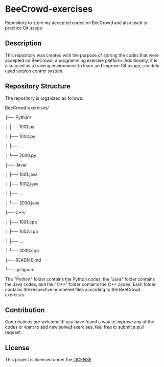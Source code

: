 # BeeCrowd-exercises

Repository to store my accepted codes on BeeCrowd and also used to practice Git usage.

## Description

This repository was created with the purpose of storing the codes that were accepted on BeeCrowd, a programming exercise platform. Additionally, it is also used as a training environment to learn and improve Git usage, a widely used version control system.

## Repository Structure

The repository is organized as follows:

BeeCrowd-exercises/

├── Python/

│ ├── 1001.py

│ ├── 1002.py

│ ├── ...

│ └── 2000.py

├── Java/

│ ├── 1001.java

│ ├── 1002.java

│ ├── ...

│ └── 2000.java

├── C++/

│ ├── 1001.cpp

│ ├── 1002.cpp

│ ├── ...

│ └── 2000.cpp

├── README.md

└── .gitignore

The "Python" folder contains the Python codes, the "Java" folder contains the Java codes, and the "C++" folder contains the C++ codes. Each folder contains the respective numbered files according to the BeeCrowd exercises.

## Contribution

Contributions are welcome! If you have found a way to improve any of the codes or want to add new solved exercises, feel free to submit a pull request.

## License

This project is licensed under the [LICENSE](LICENSE).

